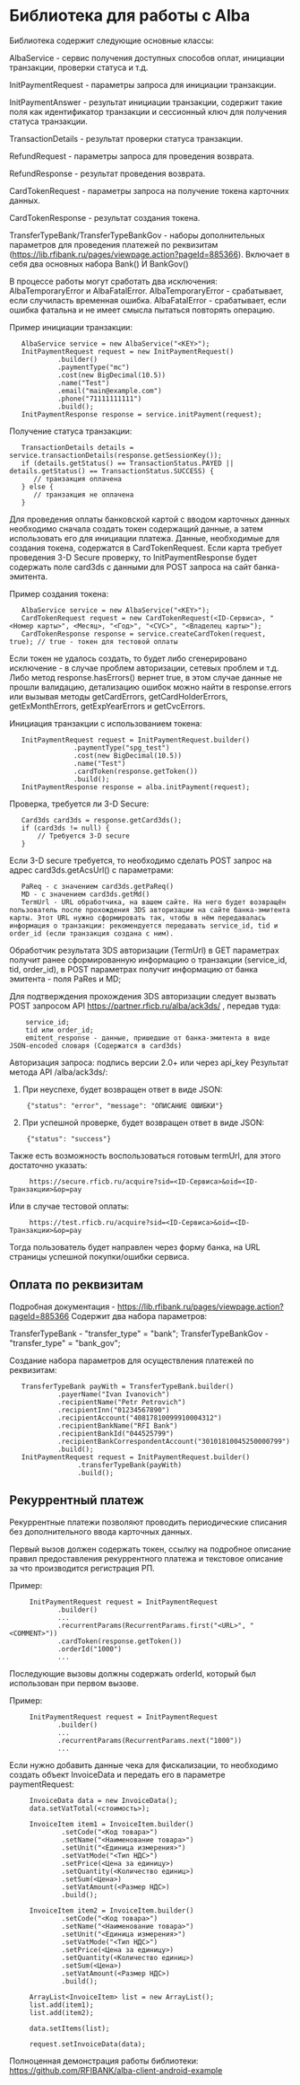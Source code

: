 Библиотека для работы c Alba
=============

Библиотека содержит следующие основные классы:

AlbaService - сервис получения доступных способов оплат, инициации транзакции, проверки статуса и т.д.

InitPaymentRequest - параметры запроса для инициации транзакции.

InitPaymentAnswer - результат инициации транзакции, содержит такие поля как идентификатор транзакции и сессионный ключ для получения статуса транзакции.

TransactionDetails - результат проверки статуса транзакции.

RefundRequest - параметры запроса для проведения возврата.

RefundResponse - результат проведения возврата.

CardTokenRequest - параметры запроса на получение токена карточних данных.

CardTokenResponse - результат создания токена.

TransferTypeBank/TransferTypeBankGov - наборы дополнительных параметров для проведения платежей по реквизитам (https://lib.rfibank.ru/pages/viewpage.action?pageId=885366). Включает в себя два основных набора Bank() И BankGov()

В процессе работы могут сработать два исключения: AlbaTemporaryError и AlbaFatalError.
AlbaTemporaryError - срабатывает, если случиласть временная ошибка.
AlbaFatalError - срабатывает, если ошибка фатальна и не имеет смысла пытаться повторять операцию.


Пример инициации транзакции:

       AlbaService service = new AlbaService("<KEY>");
       InitPaymentRequest request = new InitPaymentRequest()
                .builder()
                .paymentType("mc")
                .cost(new BigDecimal(10.5))
                .name("Test")
                .email("main@example.com")
                .phone("71111111111")
                .build();
       InitPaymentResponse response = service.initPayment(request);

Получение статуса транзакции:

       TransactionDetails details = service.transactionDetails(response.getSessionKey());
       if (details.getStatus() == TransactionStatus.PAYED || details.getStatus() == TransactionStatus.SUCCESS) {
          // транзакция оплачена
       } else {
          // транзакция не оплачена
       }

Для проведения оплаты банковской картой с вводом карточных данных необходимо сначала создать токен содержащий данные,
а затем использовать его для инициации платежа. Данные, необходимые для создания токена, содержатся в CardTokenRequest.
Если карта требует проведения 3-D Secure проверку, то InitPaymentResponse будет содержать поле card3ds с данными
для POST запроса на сайт банка-эмитента.

Пример создания токена:

       AlbaService service = new AlbaService("<KEY>");
       CardTokenRequest request = new CardTokenRequest(<ID-Сервиса>, "<Номер карты>", <Месяц>, "<Год>", "<CVC>", "<Владелец карты>");
       CardTokenResponse response = service.createCardToken(request, true); // true - токен для тестовой оплаты

Если токен не удалось создать, то будет либо сгенерировано исключение - в случае проблем авторизации, сетевых проблем и т.д.
Либо метод response.hasErrors() вернет true, в этом случае данные не прошли валидацию,
детализацию ошибок можно найти в response.errors
или вызывая методы getCardErrors, getCardHolderErrors, getExMonthErrors, getExpYearErrors и getCvcErrors.

Инициация транзакции с использованием токена:

       InitPaymentRequest request = InitPaymentRequest.builder()
                    .paymentType("spg_test")
                    .cost(new BigDecimal(10.5))
                    .name("Test")
                    .cardToken(response.getToken())
                    .build();
       InitPaymentResponse response = alba.initPayment(request);

Проверка, требуется ли 3-D Secure:

       Card3ds card3ds = response.getCard3ds();
       if (card3ds != null) {
           // Требуется 3-D secure
       }

Если 3-D secure требуется, то необходимо сделать POST запрос на адрес card3ds.getAcsUrl()
с параметрами:

       PaReq - с значением card3ds.getPaReq()
       MD - с значением card3ds.getMd()
       TermUrl - URL обработчика, на вашем сайте. На него будет возвращён пользователь после прохождения 3DS авторизации на сайте банка-эмитента карты. Этот URL нужно сформировать так, чтобы в нём передавалась информация о транзакции: рекомендуется передавать service_id, tid и order_id (если транзакция создана с ним).

Обработчик результата 3DS авторизации (TermUrl) в GET параметрах получит ранее сформированную информацию о транзакции (service_id, tid, order_id), в POST параметрах получит информацию от банка эмитента - поля PaRes и MD;

Для подтверждения прохождения 3DS авторизации следует вызвать POST запросом API https://partner.rficb.ru/alba/ack3ds/ , передав туда:

        service_id;
        tid или order_id;
        emitent_response - данные, пришедшие от банка-эмитента в виде JSON-encoded словаря (Содержатся в card3ds)

Авторизация запроса: подпись версии 2.0+ или через api_key
Результат метода API /alba/ack3ds/:

1. При неуспехе, будет возвращен ответ в виде JSON:

        {"status": "error", "message": "ОПИСАНИЕ ОШИБКИ"}

2. При успешной проверке, будет возвращен ответ в виде JSON:

        {"status": "success"}


Также есть возможность воспользоваться готовым termUrl, для этого достаточно указать:

         https://secure.rficb.ru/acquire?sid=<ID-Сервиса>&oid=<ID-Транзакции>&op=pay

Или в случае тестовой оплаты:

         https://test.rficb.ru/acquire?sid=<ID-Сервиса>&oid=<ID-Транзакции>&op=pay

Тогда пользователь будет направлен через форму банка, на URL страницы успешной покупки/ошибки сервиса.

Оплата по реквизитам
-------------

Подробная документация - https://lib.rfibank.ru/pages/viewpage.action?pageId=885366
Содержит два набора параметров:

TransferTypeBank - "transfer_type" = "bank";
TransferTypeBankGov - "transfer_type" = "bank_gov";

Создание набора параметров для осуществления платежей по реквизитам:
 
       TransferTypeBank payWith = TransferTypeBank.builder()
				.payerName("Ivan Ivanovich")
				.recipientName("Petr Petrovich")
				.recipientInn("01234567890")
				.recipientAccount("40817810099910004312")
				.recipientBankName("RFI Bank")
				.recipientBankId("044525799")
				.recipientBankCorrespondentAccount("30101810045250000799")
				.build();
       InitPaymentRequest request = InitPaymentRequest.builder()
                     .transferTypeBank(payWith)
                     .build();
                     


Рекуррентный платеж
-------------

Рекуррентные платежи позволяют проводить периодические списания без дополнительного ввода карточных данных.

Первый вызов должен содержать токен, ссылку на подробное описание правил предоставления рекуррентного платежа и
текстовое описание за что производится регистрация РП.

Пример:

         InitPaymentRequest request = InitPaymentRequest
                .builder()
                ...
                .recurrentParams(RecurrentParams.first("<URL>", "<COMMENT>"))
                .cardToken(response.getToken())
                .orderId("1000")
                ...

Последующие вызовы должны содержать orderId, который был использован при первом вызове.

Пример:

         InitPaymentRequest request = InitPaymentRequest
                .builder()
                ...
                .recurrentParams(RecurrentParams.next("1000"))
                ...

Если нужно добавить данные чека для фискализации, то необходимо создать объект InvoiceData и передать его в параметре paymentRequest:

         InvoiceData data = new InvoiceData();
         data.setVatTotal(<стоимость>);

         InvoiceItem item1 = InvoiceItem.builder()
                 .setCode("<Код товара>")
                 .setName("<Наименование товара>")
                 .setUnit("<Единица измерения>")
                 .setVatMode("<Тип НДС>")
                 .setPrice(<Цена за единицу>)
                 .setQuantity(<Количество единиц>)
                 .setSum(<Цена>)
                 .setVatAmount(<Размер НДС>)
                 .build();

         InvoiceItem item2 = InvoiceItem.builder()
                 .setCode("<Код товара>")
                 .setName("<Наименование товара>")
                 .setUnit("<Единица измерения>")
                 .setVatMode("<Тип НДС>")
                 .setPrice(<Цена за единицу>)
                 .setQuantity(<Количество единиц>)
                 .setSum(<Цена>)
                 .setVatAmount(<Размер НДС>)
                 .build();

         ArrayList<InvoiceItem> list = new ArrayList();
         list.add(item1);
         list.add(item2);

         data.setItems(list);

         request.setInvoiceData(data);

Полноценная демонстрация работы библиотеки: https://github.com/RFIBANK/alba-client-android-example

